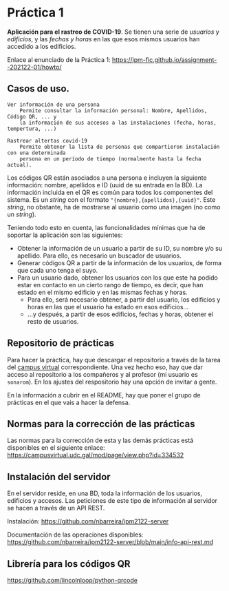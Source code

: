 
# Práctica 1

**Aplicación para el rastreo de COVID-19**. Se tienen una serie de *usuarios* y *edificios*, y las *fechas y horas* en las que esos mismos usuarios han accedido a los edificios. 

Enlace al enunciado de la Práctica 1: <https://ipm-fic.github.io/assignment--202122-01/howto/>


## Casos de uso.

```text
Ver información de una persona
	Permite consultar la información personal: Nombre, Apellidos, Código QR, ... y
	la información de sus accesos a las instalaciones (fecha, horas, tempertura, ...)
	
Rastrear altertas covid-19
    Permite obtener la lista de personas que compartieron instalación con una determinada
	persona en un período de tiempo (normalmente hasta la fecha actual).
```

Los códigos QR están asociados a una persona e incluyen la siguiente información: nombre, apellidos e ID (uuid de su entrada en la BD). La información incluida en el QR es común para todos los componentes del sistema. Es un *string* con el formato `"{nombre},{apellidos},{uuid}"`. Este *string*, no obstante, ha de mostrarse al usuario como una imagen (no como un *string*).


Teniendo todo esto en cuenta, las funcionalidades mínimas que ha de soportar la aplicación son las siguientes:

- Obtener la información de un usuario a partir de su ID, su nombre y/o su apellido. Para ello, es necesario un buscador de usuarios.
- Generar códigos QR a partir de la información de los usuarios, de forma que cada uno tenga el suyo.
- Para un usuario dado, obtener los usuarios con los que este ha podido estar en contacto en un cierto rango de tiempo, es decir, que han estado en el mismo edificio y en las mismas fechas y horas.
  * Para ello, será necesario obtener, a partir del usuario, los edificios y horas en las que el usuario ha estado en esos edificios...
  * ...y después, a partir de esos edificios, fechas y horas, obtener el resto de usuarios.


## Repositorio de prácticas

Para hacer la práctica, hay que descargar el repositorio a través de la tarea del [campus virtual](https://campusvirtual.udc.gal/course/view.php?id=14842) correspondiente. Una vez hecho eso, hay que dar acceso al repositorio a los compañeros y al profesor (mi usuario es `sonarom`). En los ajustes del respositorio hay una opción de invitar a gente.

En la información a cubrir en el README, hay que poner el grupo de prácticas en el que vais a hacer la defensa.


## Normas para la corrección de las prácticas

Las normas para la corrección de esta y las demás prácticas está disponibles en el siguiente enlace: <https://campusvirtual.udc.gal/mod/page/view.php?id=334532>


## Instalación del servidor

En el servidor reside, en una BD, toda la información de los usuarios, edificios y accesos. Las peticiones de este tipo de información al servidor se hacen a través de un API REST.

Instalación: <https://github.com/nbarreira/ipm2122-server>

Documentación de las operaciones disponibles: <https://github.com/nbarreira/ipm2122-server/blob/main/info-api-rest.md>


## Librería para los códigos QR

<https://github.com/lincolnloop/python-qrcode>
